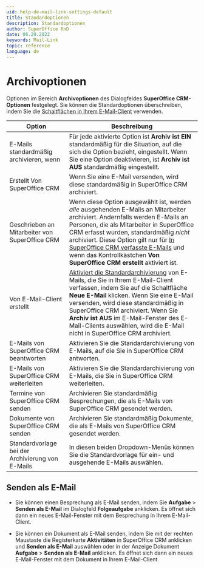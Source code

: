 ```yaml
---
uid: help-de-mail-link-settings-default
title: Standardoptionen
description: Standardoptionen
author: SuperOffice RnD
date: 06.29.2022
keywords: Mail-Link
topic: reference
language: de
---
```


# Archivoptionen

Optionen im Bereich **Archivoptionen** des Dialogfeldes **SuperOffice CRM-Optionen** festgelegt. Sie können die Standardoptionen überschreiben, indem Sie die [Schaltflächen in Ihrem E-Mail-Client][2] verwenden.

| Option | Beschreibung |
|---|---|
| E-Mails standardmäßig archivieren, wenn | Für jede aktivierte Option ist **Archiv ist EIN** standardmäßig für die Situation, auf die sich die Option bezieht, eingestellt. Wenn Sie eine Option deaktivieren, ist **Archiv ist AUS** standardmäßig eingestellt. |
| Erstellt Von SuperOffice CRM | Wenn Sie eine E-Mail versenden, wird diese standardmäßig in SuperOffice CRM archiviert. |
| Geschrieben an Mitarbeiter von SuperOffice CRM | Wenn diese Option ausgewählt ist, werden *alle* ausgehenden E-Mails an Mitarbeiter archiviert. Andernfalls werden E-Mails an Personen, die als Mitarbeiter in SuperOffice CRM erfasst wurden, standardmäßig *nicht* archiviert. Diese Option gilt nur für [In SuperOffice CRM verfasste E-Mails][4] und wenn das Kontrollkästchen **Von SuperOffice CRM erstellt** aktiviert ist. |
| Von E-Mail-Client erstellt | [Aktiviert die Standardarchivierung][5] von E-Mails, die Sie in Ihrem E-Mail-Client verfassen, indem Sie auf die Schaltfläche **Neue E-Mail** klicken. Wenn Sie eine E-Mail versenden, wird diese standardmäßig in SuperOffice CRM archiviert. Wenn Sie **Archiv ist AUS** im E-Mail-Fenster des E-Mail-Clients auswählen, wird die E-Mail nicht in SuperOffice CRM archiviert. |
| E-Mails von SuperOffice CRM beantworten | Aktivieren Sie die Standardarchivierung von E-Mails, auf die Sie in SuperOffice CRM antworten. |
| E-Mails von SuperOffice CRM weiterleiten | Aktivieren Sie die Standardarchivierung von E-Mails, die Sie in SuperOffice CRM weiterleiten. |
| Termine von SuperOffice CRM senden | Archivieren Sie standardmäßig Besprechungen, die als E-Mails von SuperOffice CRM gesendet werden. |
| Dokumente von SuperOffice CRM senden | Archivieren Sie standardmäßig Dokumente, die als E-Mails von SuperOffice CRM gesendet werden. |
| Standardvorlage bei der Archivierung von E-Mails | In diesen beiden Dropdown-Menüs können Sie die Standardvorlage für ein- und ausgehende E-Mails auswählen. |

## Senden als E-Mail

* Sie können einen Besprechung als E-Mail senden, indem Sie **Aufgabe** > **Senden als E-Mail** im Dialogfeld **Folgeaufgabe** anklicken. Es öffnet sich dann ein neues E-Mail-Fenster mit dem Besprechung in Ihrem E-Mail-Client.

* Sie können ein Dokument als E-Mail senden, indem Sie mit der rechten Maustaste die Registerkarte **Aktivitäten** in SuperOffice CRM anklicken und **Senden als E-Mail** auswählen oder in der Anzeige Dokument **Aufgabe** > **Senden als E-Mail** anklicken. Es öffnet sich dann ein neues E-Mail-Fenster mit dem Dokument in Ihrem E-Mail-Client.

<!-- Referenced links -->
[2]: ../index.md
[4]: ../create-in-superoffice.md
[5]: archive-by-default.md

<!-- Referenced images -->
